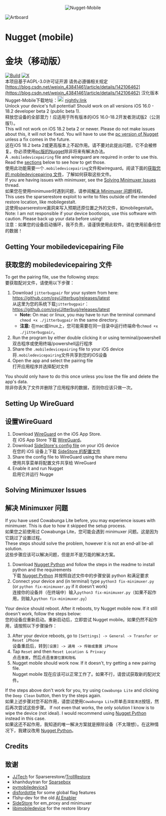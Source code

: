 <p align="center"><img src="https://socialify.git.ci/136478738/Nugget-Mobile/image?description=1&descriptionEditable=ALLG%E6%B1%89%E5%8C%96&font=Bitter&forks=1&issues=1&language=1&name=1&owner=1&pattern=Floating%20Cogs&pulls=1&stargazers=1&theme=Auto" alt="Nugget-Mobile"/></p>

![Artboard](https://github.com/leminlimez/Nugget-Mobile/blob/1881fdc2b721fd2675a2909e7fbc24769d11bb53/readme-images/icon.png)

# Nugget (mobile)
# 金块（移动版）
[![Build](https://github.com/136478738/Nugget-Mobile/actions/workflows/build.yml/badge.svg?branch=main)](https://github.com/136478738/Nugget-Mobile/actions/workflows/build.yml)
[![X](https://img.shields.io/twitter/follow/V_wo50)](https://x.com/V_wo50)
<br>本项目基于AGPL-3.0许可证开源 请务必遵循相关规定[https://blog.csdn.net/weixin_43841461/article/details/142106462](https://blog.csdn.net/weixin_43841461/article/details/142106462)
汉化版本Nugget-Mobile下载地址：<a href="https://nightly.link/136478738/Nugget-Mobile/workflows/build/main/artifact.zip"><img src="https://nightly.link/logo.svg" alt style="width: 20px;" /></a> [nightly.link](https://nightly.link/136478738/Nugget-Mobile/workflows/build/main/artifact.zip)
<br>Unlock your device's full potential! Should work on all versions iOS 16.0 - 18.2 developer beta 2 (public beta 1).
<br>释放您设备的全部潜力！应适用于所有版本的iOS 16.0-18.2开发者测试版2（公测版1）。
<br>This will not work on iOS 18.2 beta 2 or newer. Please do not make issues about this, it will not be fixed. You will have to use the [pc version of Nugget](https://github.com/leminlimez/Nugget) unless a fix comes in the future.
<br>这在iOS 18.2 beta 2或更高版本上不起作用。请不要对此提出问题，它不会被修复。你必须使用[pc版的Nugget](https://github.com/leminlimez/Nugget)除非将来有解决办法。
<br>A `.mobiledevicepairing` file and wireguard are required in order to use this. Read the [sections](#getting-your-mobiledevicepairing-file) below to see how to get those.
<br>使用此功能需要一个`.mobiledevicepairing`文件和wireguard。阅读下面的[获取您的 mobiledevicepairing 文件](#获取您的-mobiledevicepairing-文件)，了解如何获取这些文件。
<br>If you are having issues with minimuxer, see the [Solving Minimuxer Issues](#solving-minimuxer-issues) thread.
<br>如果您在使用minimuxer时遇到问题，请参阅[解决 Minimuxer 问题](#解决-Minimuxer-问题)线程。
<br>This uses the sparserestore exploit to write to files outside of the intended restore location, like mobilegestalt.
<br>这使用sparserestore漏洞来写入预期还原位置之外的文件，如mobilegestalt。
<br>Note: I am not responsible if your device bootloops, use this software with caution. Please back up your data before using!
<br>注意：如果您的设备启动循环，我不负责，请谨慎使用此软件。请在使用前备份您的数据！
## Getting Your mobiledevicepairing File
## 获取您的 mobiledevicepairing 文件
To get the pairing file, use the following steps:
<br>要获取配对文件，请使用以下步骤：
1. Download `jitterbugpair` for your system from here: <https://github.com/osy/Jitterbug/releases/latest>
   <br>从这里为您的系统下载`jitterbugpair`：<https://github.com/osy/Jitterbug/releases/latest>
   - **Note:** On mac or linux, you may have to run the terminal command `chmod +x ./jitterbugpair` in the same directory.
   - **注意:** 在mac或linux上，您可能需要在同一目录中运行终端命令`chmod +x ./jitterbugpair`。
2. Run the program by either double clicking it or using terminal/powershell
   <br>双击程序或使用终端/powershell运行程序
3. Share the `.mobiledevicepairing` file to your iOS device
   <br>将`.mobiledevicepairing`文件共享到您的iOS设备
4. Open the app and select the pairing file
   <br>打开应用程序并选择配对文件

You should only have to do this once unless you lose the file and delete the app's data.
<br>除非你丢失了文件并删除了应用程序的数据，否则你应该只做一次。

## Setting Up WireGuard
## 设置WireGuard
1. Download [WireGuard](<https://apps.apple.com/us/app/wireguard/id1441195209>) on the iOS App Store.
   <br>在 iOS App Store 下载 [WireGuard](<https://apps.apple.com/us/app/wireguard/id1441195209>)。
2. Download [SideStore's config file](https://github.com/sidestore/sidestore/releases/download/0.1.1/sidestore.conf) on your iOS device
   <br>在您的 iOS 设备上下载 [SideStore 的配置文件](https://github.com/sidestore/sidestore/releases/download/0.1.1/sidestore.conf)
3. Share the config file to WireGuard using the share menu
   <br>使用共享菜单将配置文件共享给 WireGuard
4. Enable it and run Nugget
   <br>启用它并运行 Nugge

## Solving Minimuxer Issues
## 解决 Minimuxer 问题
If you have used Cowabunga Lite before, you may experience issues with minimuxer. This is due to how it skipped the setup process.
<br>如果您之前使用过 Cowabunga Lite，您可能会遇到 minimuxer 问题。这是因为它跳过了设置过程。
<br>These steps should solve the problem, however it is not an end-all be-all solution.
<br>这些步骤应该可以解决问题，但是并不是万能的解决方案。
1. Download [Nugget Python](https://github.com/leminlimez/Nugget) and follow the steps in the readme to install python and the requirements
   <br>下载 [Nugget Python](https://github.com/leminlimez/Nugget) 并按照自述文件中的步骤安装 python 和满足要求
2. Connect your device and (in terminal) type `python3 fix-minimuxer.py` (or `python fix-minimuxer.py` if it doesn't work)
   <br>连接你的设备并（在终端中）输入`python3 fix-minimuxer.py`（如果不起作用，则输入`python fix-minimuxer.py`）

Your device should reboot. After it reboots, try Nugget mobile now. If it still doesn't work, follow the steps below:
<br>您的设备应重新启动。重新启动后，立即尝试 Nugget mobile。如果仍然不起作用，请按照以下步骤操作：

3. After your device reboots, go to `[Settings] -> General -> Transfer or Reset iPhone`
   <br>设备重启后，转到`[设置] -> 通用 -> 传输或重置 iPhone`
4. Tap `Reset` and then `Reset Location & Privacy`
   <br>点击`重置`，然后点击`重置位置和隐私`
5. Nugget mobile should work now. If it doesn't, try getting a new pairing file.
   <br>Nugget mobile 现在应该可以正常工作了。如果不行，请尝试获取新的配对文件。

If the steps above don't work for you, try using `Cowabunga Lite` and clicking the `Deep Clean` button, then try the steps again.
<br>如果上述步骤对您不起作用，请尝试使用`Cowabunga Lite`并单击`深度清洁`按钮，然后再次尝试这些步骤。
If not even that works, the only solution I know is to wipe the device (not ideal). I would recommend using [Nugget Python](https://github.com/leminlimez/Nugget) instead in this case.
<br>如果这还不起作用，我知道的唯一解决方案就是擦除设备（不太理想）。在这种情况下，我建议改用 [Nugget Python](https://github.com/leminlimez/Nugget)。

## Credits
## 致谢
- [JJTech](https://github.com/JJTech0130) for Sparserestore/[TrollRestore](https://github.com/JJTech0130/TrollRestore)
- khanhduytran for [Sparsebox](https://github.com/khanhduytran0/SparseBox)
- [pymobiledevice3](https://github.com/doronz88/pymobiledevice3)
- [disfordottie](https://x.com/disfordottie) for some global flag features
- f1shy-dev for the old [AI Enabler](https://gist.github.com/f1shy-dev/23b4a78dc283edd30ae2b2e6429129b5#file-eligibility-plist)
- [SideStore](https://sidestore.io/) for em_proxy and minimuxer
- [libimobiledevice](https://libimobiledevice.org) for the restore library
